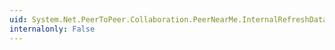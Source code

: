 ```yaml
---
uid: System.Net.PeerToPeer.Collaboration.PeerNearMe.InternalRefreshData(System.Object)
internalonly: False
---
```

